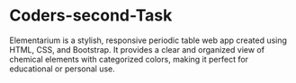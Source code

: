 # Coders-second-Task
Elementarium is a stylish, responsive periodic table web app created using HTML, CSS, and Bootstrap. It provides a clear and organized view of chemical elements with categorized colors, making it perfect for educational or personal use.
